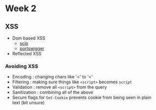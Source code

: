# Week 2

## XSS

- Dom based XSS
  - [scip](https://www.scip.ch/en/?labs.20171214)
  - [portswigger](https://portswigger.net/web-security/cross-site-scripting/dom-based)
- Reflected XSS

### Avoiding XSS

- Encoding : changing chars like '<' to '&lt;'
- Filtering : making sure things like `<script>` becomes `script`
- Validation : remove all `<script>` from the query
- Sanitization : combining all of the above
- Secure flags for `Set-Cookie` prevents cookie from being seen in plain text (bit unsure)
